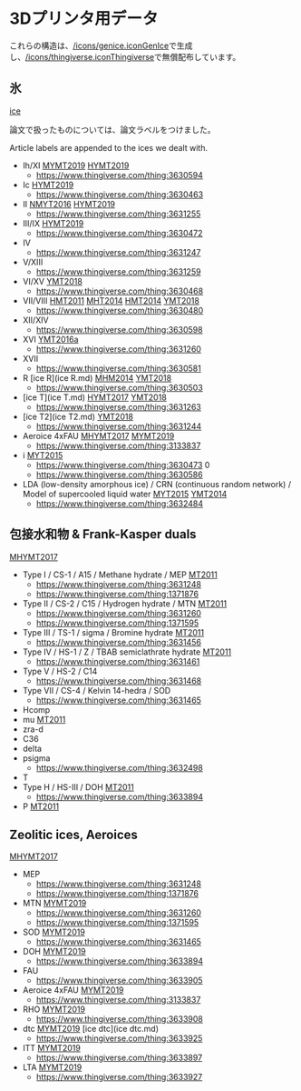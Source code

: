 # 3Dプリンタ用データ

[](https://gyazo.com/936aabbe84fa478443890bae6d78a875)

これらの構造は、[/icons/genice.icon](/icons/genice.icon.md)[GenIce](GenIce.md)で生成し、[/icons/thingiverse.icon](/icons/thingiverse.icon.md)[Thingiverse](https://thingiverse.com)で無償配布しています。





## 氷

[ice](ice.md)

論文で扱ったものについては、論文ラベルをつけました。

Article labels are appended to the ices we dealt with.


* Ih/XI [MYMT2019](MYMT2019.md) [HYMT2019](HYMT2019.md)
  * https://www.thingiverse.com/thing:3630594
* Ic [HYMT2019](HYMT2019.md)
  * https://www.thingiverse.com/thing:3630463
* II [NMYT2016](NMYT2016.md) [HYMT2019](HYMT2019.md)
  * https://www.thingiverse.com/thing:3631255
* III/IX [HYMT2019](HYMT2019.md)
  * https://www.thingiverse.com/thing:3630472
* IV
  * https://www.thingiverse.com/thing:3631247
* V/XIII
  * https://www.thingiverse.com/thing:3631259
* VI/XV [YMT2018](YMT2018.md)
  * https://www.thingiverse.com/thing:3630468
* VII/VIII [HMT2011](HMT2011.md) [MHT2014](MHT2014.md) [HMT2014](HMT2014.md) [YMT2018](YMT2018.md)
  * https://www.thingiverse.com/thing:3630480
* XII/XIV
  * https://www.thingiverse.com/thing:3630598
* XVI [YMT2016a](YMT2016a.md)
  * https://www.thingiverse.com/thing:3631260
* XVII
  * https://www.thingiverse.com/thing:3630581
* R [ice R](ice R.md)  [MHM2014](MHM2014.md) [YMT2018](YMT2018.md)
  * https://www.thingiverse.com/thing:3630503
* [ice T](ice T.md) [HYMT2017](HYMT2017.md) [YMT2018](YMT2018.md)
  * https://www.thingiverse.com/thing:3631263
* [ice T2](ice T2.md)  [YMT2018](YMT2018.md)
  * https://www.thingiverse.com/thing:3631244
* Aeroice 4xFAU [MHYMT2017](MHYMT2017.md) [MYMT2019](MYMT2019.md)
  * https://www.thingiverse.com/thing:3133837
* i  [MYT2015](MYT2015.md)
  * https://www.thingiverse.com/thing:3630473
0 
  * https://www.thingiverse.com/thing:3630586
* LDA (low-density amorphous ice) / CRN (continuous random network) / Model of supercooled liquid water [MYT2015](MYT2015.md) [YMT2014](YMT2014.md)
  * https://www.thingiverse.com/thing:3632484



## 包接水和物 & Frank-Kasper duals

[MHYMT2017](MHYMT2017.md)


* Type I / CS-1 / A15 / Methane hydrate / MEP [MT2011](MT2011.md)
  * https://www.thingiverse.com/thing:3631248
  * https://www.thingiverse.com/thing:1371876
* Type II / CS-2 / C15 / Hydrogen hydrate / MTN [MT2011](MT2011.md)
  * https://www.thingiverse.com/thing:3631260 
  * https://www.thingiverse.com/thing:1371595
* Type III / TS-1 / sigma / Bromine hydrate  [MT2011](MT2011.md)
  * https://www.thingiverse.com/thing:3631456
* Type IV / HS-1 / Z / TBAB semiclathrate hydrate [MT2011](MT2011.md)
  * https://www.thingiverse.com/thing:3631461
* Type V / HS-2 / C14
  * https://www.thingiverse.com/thing:3631468
* Type VII / CS-4 / Kelvin 14-hedra / SOD
  * https://www.thingiverse.com/thing:3631465
* Hcomp
* mu [MT2011](MT2011.md)
* zra-d
* C36
* delta
* psigma
  * https://www.thingiverse.com/thing:3632498
* T
* Type H / HS-III / DOH  [MT2011](MT2011.md)
  * https://www.thingiverse.com/thing:3633894
* P  [MT2011](MT2011.md)



## Zeolitic ices, Aeroices

[MHYMT2017](MHYMT2017.md)


* MEP
  * https://www.thingiverse.com/thing:3631248
  * https://www.thingiverse.com/thing:1371876
* MTN [MYMT2019](MYMT2019.md)
  * https://www.thingiverse.com/thing:3631260 
  * https://www.thingiverse.com/thing:1371595
* SOD [MYMT2019](MYMT2019.md)
  * https://www.thingiverse.com/thing:3631465
* DOH [MYMT2019](MYMT2019.md)
  * https://www.thingiverse.com/thing:3633894
* FAU
  * https://www.thingiverse.com/thing:3633905
* Aeroice 4xFAU [MYMT2019](MYMT2019.md)
  * https://www.thingiverse.com/thing:3133837
* RHO [MYMT2019](MYMT2019.md)
  * https://www.thingiverse.com/thing:3633908
* dtc [MYMT2019](MYMT2019.md) [ice dtc](ice dtc.md)
  * https://www.thingiverse.com/thing:3633925
* ITT [MYMT2019](MYMT2019.md)
  * https://www.thingiverse.com/thing:3633897
* LTA [MYMT2019](MYMT2019.md)
  * https://www.thingiverse.com/thing:3633927





